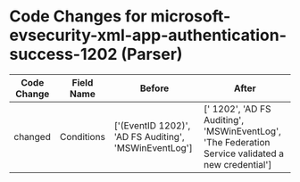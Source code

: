 # Code Changes for microsoft-evsecurity-xml-app-authentication-success-1202 (Parser)

| Code Change | Field Name | Before | After |
|-------------|------------|--------|-------|
| changed | Conditions | ['(EventID 1202)', 'AD FS Auditing', 'MSWinEventLog'] | [' 1202', 'AD FS Auditing', 'MSWinEventLog', 'The Federation Service validated a new credential'] |